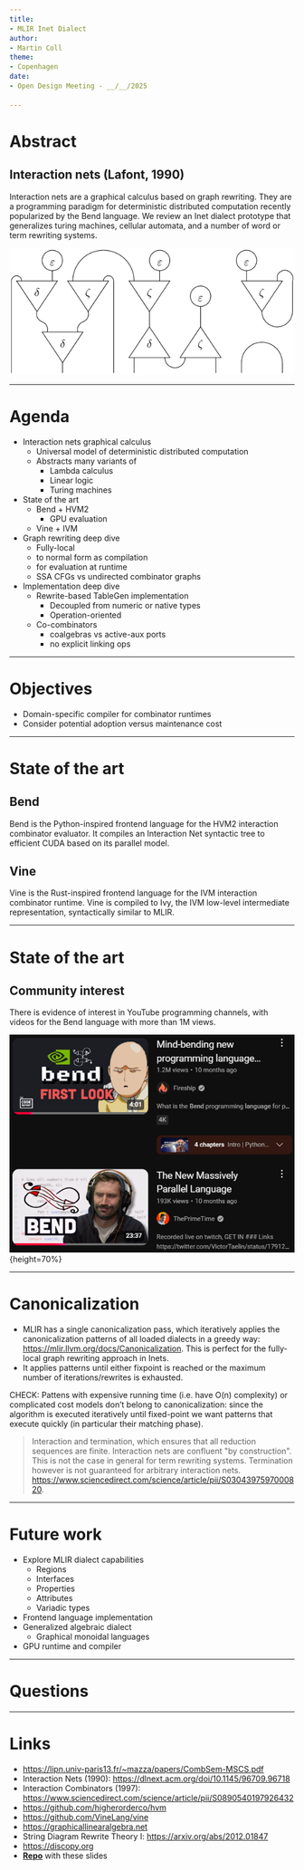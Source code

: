 ```yaml
---
title:
- MLIR Inet Dialect
author:
- Martin Coll
theme:
- Copenhagen
date:
- Open Design Meeting - __/__/2025

---
```


# Abstract

## Interaction nets (Lafont, 1990)

Interaction nets are a graphical calculus based on graph rewriting. They are a programming paradigm for deterministic distributed computation recently popularized by the Bend language. We review an Inet dialect prototype that generalizes turing machines, cellular automata, and a number of word or term rewriting systems.

![](mazza.png)

---

# Agenda

* Interaction nets graphical calculus
    * Universal model of deterministic distributed computation
    * Abstracts many variants of
        * Lambda calculus
        * Linear logic
        * Turing machines
* State of the art
    * Bend + HVM2
        * GPU evaluation
    * Vine + IVM
* Graph rewriting deep dive
    * Fully-local
    * to normal form as compilation
    * for evaluation at runtime
    * SSA CFGs vs undirected combinator graphs
* Implementation deep dive
    * Rewrite-based TableGen implementation
        * Decoupled from numeric or native types
        * Operation-oriented
    * Co-combinators
        * coalgebras vs active-aux ports
        * no explicit linking ops

---

# Objectives

* Domain-specific compiler for combinator runtimes
* Consider potential adoption versus maintenance cost

---

# State of the art

## Bend
Bend is the Python-inspired frontend language for the HVM2 interaction combinator evaluator. It compiles an Interaction Net syntactic tree to efficient CUDA based on its parallel model.

## Vine
Vine is the Rust-inspired frontend language for the IVM interaction combinator runtime. Vine is compiled to Ivy, the IVM low-level intermediate representation, syntactically similar to MLIR.

---

# State of the art

## Community interest

There is evidence of interest in YouTube programming channels, with videos for the Bend language with more than 1M views.

![](bend-youtube.png){height=70%}

---

# Canonicalization

* MLIR has a single canonicalization pass, which iteratively applies the canonicalization patterns of all loaded dialects in a greedy way: https://mlir.llvm.org/docs/Canonicalization. This is perfect for the fully-local graph rewriting approach in Inets.
* It applies patterns until either fixpoint is reached or the maximum number of iterations/rewrites is exhausted.

CHECK: Pattens with expensive running time (i.e. have O(n) complexity) or complicated cost models don’t belong to canonicalization: since the algorithm is executed iteratively until fixed-point we want patterns that execute quickly (in particular their matching phase).

> Interaction and termination, which ensures that all reduction sequences are finite. Interaction nets are confluent "by construction". This is not the case in general for term rewriting systems. Termination however is not guaranteed for arbitrary interaction nets.
> https://www.sciencedirect.com/science/article/pii/S0304397597000820.

---

# Future work

* Explore MLIR dialect capabilities
    * Regions
    * Interfaces
    * Properties
    * Attributes
    * Variadic types
* Frontend language implementation
* Generalized algebraic dialect
    * Graphical monoidal languages
* GPU runtime and compiler

---

# Questions

---

# Links

* https://lipn.univ-paris13.fr/~mazza/papers/CombSem-MSCS.pdf
* Interaction Nets (1990): https://dlnext.acm.org/doi/10.1145/96709.96718
* Interaction Combinators (1997): https://www.sciencedirect.com/science/article/pii/S0890540197926432
* https://github.com/higherorderco/hvm
* https://github.com/VineLang/vine
* https://graphicallinearalgebra.net
* String Diagram Rewrite Theory I: https://arxiv.org/abs/2012.01847
* https://discopy.org
* __[Repo](https://github.com/colltoaction/writings/blob/main/MLIR%20Inet%20Dialect)__ with these slides
